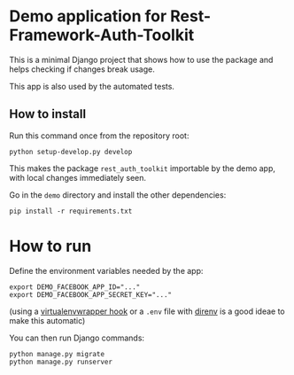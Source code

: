 # Demo application for Rest-Framework-Auth-Toolkit

This is a minimal Django project that shows how to use
the package and helps checking if changes break usage.

This app is also used by the automated tests.


## How to install

Run this command once from the repository root:

```
python setup-develop.py develop
```

This makes the package `rest_auth_toolkit` importable by the demo app,
with local changes immediately seen.

Go in the `demo` directory and install the other dependencies:

```
pip install -r requirements.txt
```

# How to run

Define the environment variables needed by the app:

```
export DEMO_FACEBOOK_APP_ID="..."
export DEMO_FACEBOOK_APP_SECRET_KEY="..."
```

(using a [virtualenvwrapper hook](https://virtualenvwrapper.readthedocs.io/en/latest/scripts.html#postactivate)
or a `.env` file with [direnv](https://direnv.net/) is a good ideae to make this automatic)

You can then run Django commands:

```
python manage.py migrate
python manage.py runserver
```
